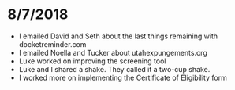 # 8/7/2018

- I emailed David and Seth about the last things remaining with docketreminder.com
- I emailed Noella and Tucker about utahexpungements.org
- Luke worked on improving the screening tool
- Luke and I shared a shake. They called it a two-cup shake.
- I worked more on implementing the Certificate of Eligibility form